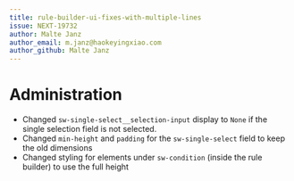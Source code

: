 ```yaml
---
title: rule-builder-ui-fixes-with-multiple-lines
issue: NEXT-19732
author: Malte Janz
author_email: m.janz@haokeyingxiao.com
author_github: Malte Janz
---
```

# Administration
* Changed `sw-single-select__selection-input` display to `None` if the single selection field is not selected.
* Changed `min-height` and `padding` for the `sw-single-select` field to keep the old dimensions
* Changed styling for elements under `sw-condition` (inside the rule builder) to use the full height
